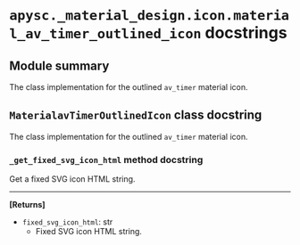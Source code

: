 # `apysc._material_design.icon.material_av_timer_outlined_icon` docstrings

## Module summary

The class implementation for the outlined `av_timer` material icon.

## `MaterialavTimerOutlinedIcon` class docstring

The class implementation for the outlined `av_timer` material icon.

### `_get_fixed_svg_icon_html` method docstring

Get a fixed SVG icon HTML string.<hr>

**[Returns]**

- `fixed_svg_icon_html`: str
  - Fixed SVG icon HTML string.
